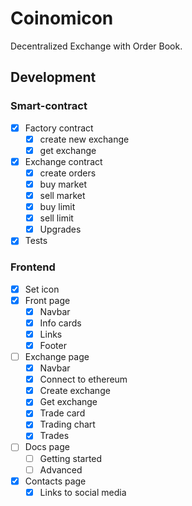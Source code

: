 # Coinomicon

Decentralized Exchange with Order Book.

## Development

### Smart-contract

-   [x] Factory contract
    -   [x] create new exchange
    -   [x] get exchange
-   [x] Exchange contract
    -   [x] create orders
    -   [x] buy market
    -   [x] sell market
    -   [x] buy limit
    -   [x] sell limit
    -   [x] Upgrades
-   [x] Tests

### Frontend

-   [x] Set icon
-   [x] Front page
    -   [x] Navbar
    -   [x] Info cards
    -   [x] Links
    -   [x] Footer
-   [ ] Exchange page
    -   [x] Navbar
    -   [x] Connect to ethereum
    -   [x] Create exchange
    -   [x] Get exchange
    -   [x] Trade card
    -   [x] Trading chart
    -   [x] Trades
-   [ ] Docs page
    -   [ ] Getting started
    -   [ ] Advanced
-   [x] Contacts page
    -   [x] Links to social media

